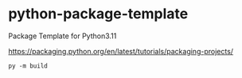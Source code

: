 # python-package-template
Package Template for Python3.11

https://packaging.python.org/en/latest/tutorials/packaging-projects/

`py -m build`
